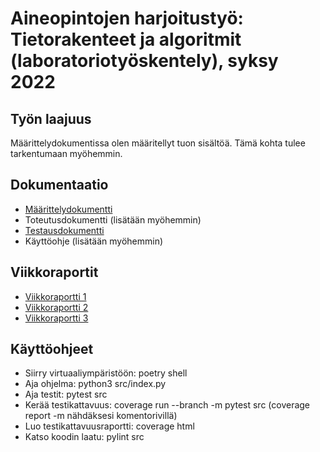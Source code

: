 # Aineopintojen harjoitustyö: Tietorakenteet ja algoritmit (laboratoriotyöskentely), syksy 2022

## Työn laajuus

Määrittelydokumentissa olen määritellyt tuon sisältöä. Tämä kohta tulee tarkentumaan myöhemmin.

## Dokumentaatio

* [Määrittelydokumentti](https://github.com/karhelmi/tiralabra/blob/master/dokumentaatio/maarittelydokumentti.md)
* Toteutusdokumentti (lisätään myöhemmin)
* [Testausdokumentti](https://github.com/karhelmi/tiralabra/blob/master/dokumentaatio/testausdokumentti.md)
* Käyttöohje (lisätään myöhemmin)

## Viikkoraportit
* [Viikkoraportti 1](https://github.com/karhelmi/tiralabra/blob/master/dokumentaatio/viikkoraportit/viikkoraportti_1.md)
* [Viikkoraportti 2](https://github.com/karhelmi/tiralabra/blob/master/dokumentaatio/viikkoraportit/viikkoraportti_2.md)
* [Viikkoraportti 3](https://github.com/karhelmi/tiralabra/blob/master/dokumentaatio/viikkoraportit/viikkoraportti_3.md)


## Käyttöohjeet
* Siirry virtuaaliympäristöön: poetry shell
* Aja ohjelma: python3 src/index.py
* Aja testit: pytest src
* Kerää testikattavuus: coverage run --branch -m pytest src (coverage report -m nähdäksesi komentorivillä)
* Luo testikattavuusraportti: coverage html
* Katso koodin laatu: pylint src
